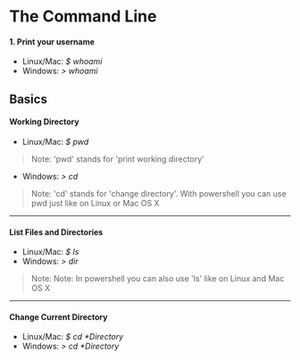 # The Command Line

#### 1. Print your username
- Linux/Mac: _$ whoami_
- Windows: _> whoami_


## Basics
#### Working Directory
- Linux/Mac: _$ pwd_
> Note: 'pwd' stands for 'print working directory'
- Windows: _> cd_
> Note: 'cd' stands for 'change directory'. With powershell you can use pwd just like on Linux or Mac OS X

-----

#### List Files and Directories
- Linux/Mac: _$ ls_
- Windows: _> dir_
> Note: Note: In powershell you can also use 'ls' like on Linux and Mac OS X

-----

#### Change Current Directory
- Linux/Mac: _$ cd *Directory_
- Windows: _> cd *Directory_

